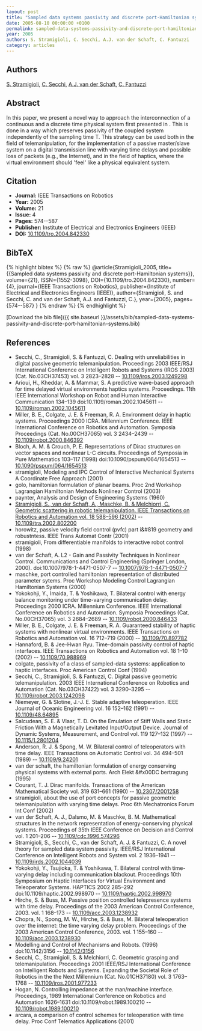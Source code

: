 ```yaml
---
layout: post
title: "Sampled data systems passivity and discrete port-Hamiltonian systems"
date: 2005-08-10 00:00:00 +0100
permalink: sampled-data-systems-passivity-and-discrete-port-hamiltonian-systems
year: 2005
authors: S. Stramigioli, C. Secchi, A.J. van der Schaft, C. Fantuzzi
category: articles
---
```

 
## Authors
[S. Stramigioli](authors/stefano-stramigioli), [C. Secchi](authors/cristian-secchi), [A.J. van der Schaft](authors/arjan-van-der-schaft), [C. Fantuzzi](authors/cesare-fantuzzi)
 
## Abstract
In this paper, we present a novel way to approach the interconnection of a continuous and a discrete time physical system first presented in . This is done in a way which preserves passivity of the coupled system independently of the sampling time T. This strategy can be used both in the field of telemanipulation, for the implementation of a passive master/slave system on a digital transmission line with varying time delays and possible loss of packets (e.g., the Internet), and in the field of haptics, where the virtual environment should 'feel' like a physical equivalent system.
 
## Citation
- **Journal:** IEEE Transactions on Robotics
- **Year:** 2005
- **Volume:** 21
- **Issue:** 4
- **Pages:** 574--587
- **Publisher:** Institute of Electrical and Electronics Engineers (IEEE)
- **DOI:** [10.1109/tro.2004.842330](https://doi.org/10.1109/tro.2004.842330)
 
## BibTeX
{% highlight bibtex %}
{% raw %}
@article{Stramigioli_2005,
  title={{Sampled data systems passivity and discrete port-Hamiltonian systems}},
  volume={21},
  ISSN={1552-3098},
  DOI={10.1109/tro.2004.842330},
  number={4},
  journal={IEEE Transactions on Robotics},
  publisher={Institute of Electrical and Electronics Engineers (IEEE)},
  author={Stramigioli, S. and Secchi, C. and van der Schaft, A.J. and Fantuzzi, C.},
  year={2005},
  pages={574--587}
}
{% endraw %}
{% endhighlight %}
 
[Download the bib file]({{ site.baseurl }}/assets/bib/sampled-data-systems-passivity-and-discrete-port-hamiltonian-systems.bib)
 
## References
- Secchi, C., Stramigioli, S. & Fantuzzi, C. Dealing with unreliabilities in digital passive geometric telemanipulation. Proceedings 2003 IEEE/RSJ International Conference on Intelligent Robots and Systems (IROS 2003) (Cat. No.03CH37453) vol. 3 2823–2828 -- [10.1109/iros.2003.1249298](https://doi.org/10.1109/iros.2003.1249298)
- Arioui, H., Kheddar, A. & Mammar, S. A predictive wave-based approach for time delayed virtual environments haptics systems. Proceedings. 11th IEEE International Workshop on Robot and Human Interactive Communication 134–139 doi:10.1109/roman.2002.1045611 -- [10.1109/roman.2002.1045611](https://doi.org/10.1109/roman.2002.1045611)
- Miller, B. E., Colgate, J. E. & Freeman, R. A. Environment delay in haptic systems. Proceedings 2000 ICRA. Millennium Conference. IEEE International Conference on Robotics and Automation. Symposia Proceedings (Cat. No.00CH37065) vol. 3 2434–2439 -- [10.1109/robot.2000.846392](https://doi.org/10.1109/robot.2000.846392)
- Bloch, A. M. & Crouch, P. E. Representations of Dirac structures on vector spaces and nonlinear L-C circuits. Proceedings of Symposia in Pure Mathematics 103–117 (1998) doi:10.1090/pspum/064/1654513 -- [10.1090/pspum/064/1654513](https://doi.org/10.1090/pspum/064/1654513)
- stramigioli, Modeling and IPC Control of Interactive Mechanical Systems A Coordinate Free Approach (2001)
- golo, hamiltonian formulation of planar beams. Proc 2nd Workshop Lagrangian Hamiltonian Methods Nonlinear Control (2003)
- paynter, Analysis and Design of Engineering Systems (1960)
- [Stramigioli, S., van der Schaft, A., Maschke, B. & Melchiorri, C. Geometric scattering in robotic telemanipulation. IEEE Transactions on Robotics and Automation vol. 18 588–596 (2002)](geometric-scattering-in-robotic-telemanipulation) -- [10.1109/tra.2002.802200](https://doi.org/10.1109/tra.2002.802200)
- horowitz, passive velocity field control (pvfc) part i&#819 geometry and robustntess. IEEE Trans Automat Contr (2001)
- stramigioli, From differentiable manifolds to interactive robot control (1998)
- van der Schaft, A. L2 - Gain and Passivity Techniques in Nonlinear Control. Communications and Control Engineering (Springer London, 2000). doi:10.1007/978-1-4471-0507-7 -- [10.1007/978-1-4471-0507-7](https://doi.org/10.1007/978-1-4471-0507-7)
- maschke, port controlled hamiltonian representation of distributed parameter sytems. Proc Workshop Modeling Control Lagrangian Hamiltonian Systems (2000)
- Yokokohji, Y., Imaida, T. & Yoshikawa, T. Bilateral control with energy balance monitoring under time-varying communication delay. Proceedings 2000 ICRA. Millennium Conference. IEEE International Conference on Robotics and Automation. Symposia Proceedings (Cat. No.00CH37065) vol. 3 2684–2689 -- [10.1109/robot.2000.846433](https://doi.org/10.1109/robot.2000.846433)
- Miller, B. E., Colgate, J. E. & Freeman, R. A. Guaranteed stability of haptic systems with nonlinear virtual environments. IEEE Transactions on Robotics and Automation vol. 16 712–719 (2000) -- [10.1109/70.897782](https://doi.org/10.1109/70.897782)
- Hannaford, B. & Jee-Hwan Ryu. Time-domain passivity control of haptic interfaces. IEEE Transactions on Robotics and Automation vol. 18 1–10 (2002) -- [10.1109/70.988969](https://doi.org/10.1109/70.988969)
- colgate, passivity of a class of sampled-data systems: application to haptic interfaces. Proc American Control Conf (1994)
- Secchi, C., Stramigioli, S. & Fantuzzi, C. Digital passive geometric telemanipulation. 2003 IEEE International Conference on Robotics and Automation (Cat. No.03CH37422) vol. 3 3290–3295 -- [10.1109/robot.2003.1242098](https://doi.org/10.1109/robot.2003.1242098)
- Niemeyer, G. & Slotine, J.-J. E. Stable adaptive teleoperation. IEEE Journal of Oceanic Engineering vol. 16 152–162 (1991) -- [10.1109/48.64895](https://doi.org/10.1109/48.64895)
- Salcudean, S. E. & Vlaar, T. D. On the Emulation of Stiff Walls and Static Friction With a Magnetically Levitated Input/Output Device. Journal of Dynamic Systems, Measurement, and Control vol. 119 127–132 (1997) -- [10.1115/1.2801204](https://doi.org/10.1115/1.2801204)
- Anderson, R. J. & Spong, M. W. Bilateral control of teleoperators with time delay. IEEE Transactions on Automatic Control vol. 34 494–501 (1989) -- [10.1109/9.24201](https://doi.org/10.1109/9.24201)
- van der schaft, the hamiltonian formulation of energy conserving physical systems with external ports. Arch Elekt &#x00DC bertragung (1995)
- Courant, T. J. Dirac manifolds. Transactions of the American Mathematical Society vol. 319 631–661 (1990) -- [10.2307/2001258](https://doi.org/10.2307/2001258)
- stramigioli, about the use of port concepts for passive geometric telemanipulation with varying time delays. Proc 6th Mechatronics Forum Int Conf (2002)
- van der Schaft, A. J., Dalsmo, M. & Maschke, B. M. Mathematical structures in the network representation of energy-conserving physical systems. Proceedings of 35th IEEE Conference on Decision and Control vol. 1 201–206 -- [10.1109/cdc.1996.574296](https://doi.org/10.1109/cdc.1996.574296)
- Stramigioli, S., Secchi, C., van der Schaft, A. J. & Fantuzzi, C. A novel theory for sampled data system passivity. IEEE/RSJ International Conference on Intelligent Robots and System vol. 2 1936–1941 -- [10.1109/irds.2002.1044039](https://doi.org/10.1109/irds.2002.1044039)
- Yokokohji, Y., Tsujioka, T. & Yoshikawa, T. Bilateral control with time-varying delay including communication blackout. Proceedings 10th Symposium on Haptic Interfaces for Virtual Environment and Teleoperator Systems. HAPTICS 2002 285–292 doi:10.1109/haptic.2002.998970 -- [10.1109/haptic.2002.998970](https://doi.org/10.1109/haptic.2002.998970)
- Hirche, S. & Buss, M. Passive position controlled telepresence systems with time delay. Proceedings of the 2003 American Control Conference, 2003. vol. 1 168–173 -- [10.1109/acc.2003.1238932](https://doi.org/10.1109/acc.2003.1238932)
- Chopra, N., Spong, M. W., Hirche, S. & Buss, M. Bilateral teleoperation over the internet: the time varying delay problem. Proceedings of the 2003 American Control Conference, 2003. vol. 1 155–160 -- [10.1109/acc.2003.1238930](https://doi.org/10.1109/acc.2003.1238930)
- Modelling and Control of Mechanisms and Robots. (1996) doi:10.1142/3156 -- [10.1142/3156](https://doi.org/10.1142/3156)
- Secchi, C., Stramigioli, S. & Melchiorri, C. Geometric grasping and telemanipulation. Proceedings 2001 IEEE/RSJ International Conference on Intelligent Robots and Systems. Expanding the Societal Role of Robotics in the the Next Millennium (Cat. No.01CH37180) vol. 3 1763–1768 -- [10.1109/iros.2001.977233](https://doi.org/10.1109/iros.2001.977233)
- Hogan, N. Controlling impedance at the man/machine interface. Proceedings, 1989 International Conference on Robotics and Automation 1626–1631 doi:10.1109/robot.1989.100210 -- [10.1109/robot.1989.100210](https://doi.org/10.1109/robot.1989.100210)
- arcara, a comparison of control schemes for teleoperation with time delay. Proc Conf Telematics Applications (2001)

